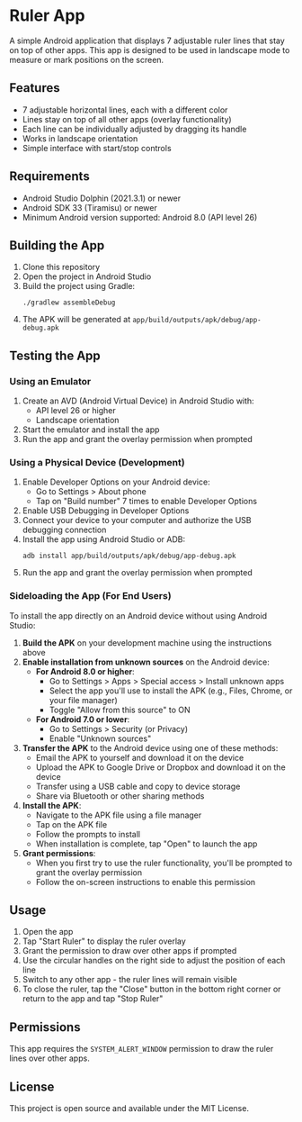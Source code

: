 # Ruler App

A simple Android application that displays 7 adjustable ruler lines that stay on top of other apps. This app is designed to be used in landscape mode to measure or mark positions on the screen.

## Features

- 7 adjustable horizontal lines, each with a different color
- Lines stay on top of all other apps (overlay functionality)
- Each line can be individually adjusted by dragging its handle
- Works in landscape orientation
- Simple interface with start/stop controls

## Requirements

- Android Studio Dolphin (2021.3.1) or newer
- Android SDK 33 (Tiramisu) or newer
- Minimum Android version supported: Android 8.0 (API level 26)

## Building the App

1. Clone this repository
2. Open the project in Android Studio
3. Build the project using Gradle:
   ```
   ./gradlew assembleDebug
   ```
4. The APK will be generated at `app/build/outputs/apk/debug/app-debug.apk`

## Testing the App

### Using an Emulator

1. Create an AVD (Android Virtual Device) in Android Studio with:
   - API level 26 or higher
   - Landscape orientation
2. Start the emulator and install the app
3. Run the app and grant the overlay permission when prompted

### Using a Physical Device (Development)

1. Enable Developer Options on your Android device:
   - Go to Settings > About phone
   - Tap on "Build number" 7 times to enable Developer Options
2. Enable USB Debugging in Developer Options
3. Connect your device to your computer and authorize the USB debugging connection
4. Install the app using Android Studio or ADB:
   ```
   adb install app/build/outputs/apk/debug/app-debug.apk
   ```
5. Run the app and grant the overlay permission when prompted

### Sideloading the App (For End Users)

To install the app directly on an Android device without using Android Studio:

1. **Build the APK** on your development machine using the instructions above
2. **Enable installation from unknown sources** on the Android device:
   - **For Android 8.0 or higher**:
     - Go to Settings > Apps > Special access > Install unknown apps
     - Select the app you'll use to install the APK (e.g., Files, Chrome, or your file manager)
     - Toggle "Allow from this source" to ON
   - **For Android 7.0 or lower**:
     - Go to Settings > Security (or Privacy)
     - Enable "Unknown sources"
3. **Transfer the APK** to the Android device using one of these methods:
   - Email the APK to yourself and download it on the device
   - Upload the APK to Google Drive or Dropbox and download it on the device
   - Transfer using a USB cable and copy to device storage
   - Share via Bluetooth or other sharing methods
4. **Install the APK**:
   - Navigate to the APK file using a file manager
   - Tap on the APK file
   - Follow the prompts to install
   - When installation is complete, tap "Open" to launch the app
5. **Grant permissions**:
   - When you first try to use the ruler functionality, you'll be prompted to grant the overlay permission
   - Follow the on-screen instructions to enable this permission

## Usage

1. Open the app
2. Tap "Start Ruler" to display the ruler overlay
3. Grant the permission to draw over other apps if prompted
4. Use the circular handles on the right side to adjust the position of each line
5. Switch to any other app - the ruler lines will remain visible
6. To close the ruler, tap the "Close" button in the bottom right corner or return to the app and tap "Stop Ruler"

## Permissions

This app requires the `SYSTEM_ALERT_WINDOW` permission to draw the ruler lines over other apps.

## License

This project is open source and available under the MIT License.
